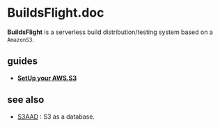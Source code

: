 BuildsFlight.doc
====

__BuildsFlight__ is a serverless build distribution/testing system based on a `AmazonS3`.

guides
----
* __[SetUp your AWS.S3](setup.md)__


see also
----
* [S3AAD](https://github.com/pjc0247/S3AAD) : S3 as a database.
